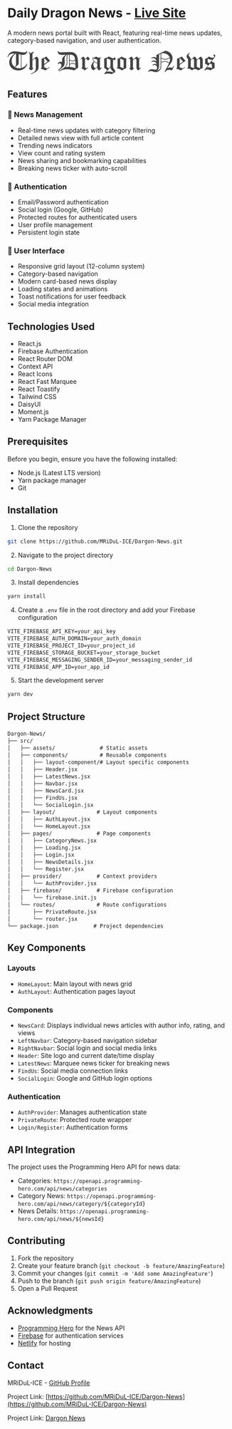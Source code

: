 # Daily Dragon News - [Live Site](https://dailydragonnews.netlify.app/)

A modern news portal built with React, featuring real-time news updates, category-based navigation, and user authentication.

![Daily Dragon News](./src/assets/logo.png)

## Features

### 📰 News Management
- Real-time news updates with category filtering
- Detailed news view with full article content
- Trending news indicators
- View count and rating system
- News sharing and bookmarking capabilities
- Breaking news ticker with auto-scroll

### 🔐 Authentication
- Email/Password authentication
- Social login (Google, GitHub)
- Protected routes for authenticated users
- User profile management
- Persistent login state

### 💫 User Interface
- Responsive grid layout (12-column system)
- Category-based navigation
- Modern card-based news display
- Loading states and animations
- Toast notifications for user feedback
- Social media integration

## Technologies Used

- React.js
- Firebase Authentication
- React Router DOM
- Context API
- React Icons
- React Fast Marquee
- React Toastify
- Tailwind CSS
- DaisyUI
- Moment.js
- Yarn Package Manager

## Prerequisites

Before you begin, ensure you have the following installed:
- Node.js (Latest LTS version)
- Yarn package manager
- Git

## Installation

1. Clone the repository
```bash
git clone https://github.com/MRiDuL-ICE/Dargon-News.git
```

2. Navigate to the project directory
```bash
cd Dargon-News
```

3. Install dependencies
```bash
yarn install
```

4. Create a `.env` file in the root directory and add your Firebase configuration
```env
VITE_FIREBASE_API_KEY=your_api_key
VITE_FIREBASE_AUTH_DOMAIN=your_auth_domain
VITE_FIREBASE_PROJECT_ID=your_project_id
VITE_FIREBASE_STORAGE_BUCKET=your_storage_bucket
VITE_FIREBASE_MESSAGING_SENDER_ID=your_messaging_sender_id
VITE_FIREBASE_APP_ID=your_app_id
```

5. Start the development server
```bash
yarn dev
```

## Project Structure

```
Dargon-News/
├── src/
│   ├── assets/              # Static assets
│   ├── components/          # Reusable components
│   │   ├── layout-component/# Layout specific components
│   │   ├── Header.jsx
│   │   ├── LatestNews.jsx
│   │   ├── Navbar.jsx
│   │   ├── NewsCard.jsx
│   │   ├── FindUs.jsx
│   │   └── SocialLogin.jsx
│   ├── layout/             # Layout components
│   │   ├── AuthLayout.jsx
│   │   └── HomeLayout.jsx
│   ├── pages/              # Page components
│   │   ├── CategoryNews.jsx
│   │   ├── Loading.jsx
│   │   ├── Login.jsx
│   │   ├── NewsDetails.jsx
│   │   └── Register.jsx
│   ├── provider/           # Context providers
│   │   └── AuthProvider.jsx
│   ├── firebase/           # Firebase configuration
│   │   └── firebase.init.js
│   └── routes/             # Route configurations
│       ├── PrivateRoute.jsx
│       └── router.jsx
└── package.json           # Project dependencies
```

## Key Components

### Layouts
- `HomeLayout`: Main layout with news grid
- `AuthLayout`: Authentication pages layout

### Components
- `NewsCard`: Displays individual news articles with author info, rating, and views
- `LeftNavbar`: Category-based navigation sidebar
- `RightNavbar`: Social login and social media links
- `Header`: Site logo and current date/time display
- `LatestNews`: Marquee news ticker for breaking news
- `FindUs`: Social media connection links
- `SocialLogin`: Google and GitHub login options

### Authentication
- `AuthProvider`: Manages authentication state
- `PrivateRoute`: Protected route wrapper
- `Login/Register`: Authentication forms

## API Integration

The project uses the Programming Hero API for news data:
- Categories: `https://openapi.programming-hero.com/api/news/categories`
- Category News: `https://openapi.programming-hero.com/api/news/category/${categoryId}`
- News Details: `https://openapi.programming-hero.com/api/news/${newsId}`

## Contributing

1. Fork the repository
2. Create your feature branch (`git checkout -b feature/AmazingFeature`)
3. Commit your changes (`git commit -m 'Add some AmazingFeature'`)
4. Push to the branch (`git push origin feature/AmazingFeature`)
5. Open a Pull Request

## Acknowledgments

- [Programming Hero](https://www.programming-hero.com/) for the News API
- [Firebase](https://firebase.google.com/) for authentication services
- [Netlify](https://www.netlify.com/) for hosting

## Contact

MRiDuL-ICE - [GitHub Profile](https://github.com/MRiDuL-ICE)

Project Link: [https://github.com/MRiDuL-ICE/Dargon-News](https://github.com/MRiDuL-ICE/Dargon-News)


Project Link: [Dargon News](https://dailydragonnews.netlify.app/)